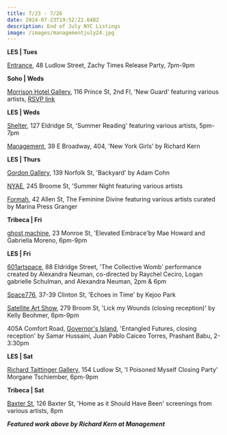 ```yaml
---
title: 7/23 - 7/26
date: 2024-07-23T19:52:22.648Z
description: End of July NYC Listings
image: /images/managementjuly24.jpg
---
```

**L﻿ES | Tues**

[Entrance](https://www.instagram.com/entrance.nyc/), 48 Ludlow Street, Zachy Times Release Party, 7pm-9pm

**S﻿oho | Weds**

[Morrison Hotel Gallery](https://morrisonhotelgallery.com/), 116 Prince St, 2nd Fl, 'New Guard' featuring various artists, [RSVP link](https://morrisonhotelgallery.com/pages/rsvp-to-the-new-guard)

**L﻿ES | Weds**

[Shelter](https://www.shelternyc.com/), 127 Eldridge St, 'Summer Reading' featuring various artists, 5pm-7pm

[Management](https://management.nyc/), 39 E Broadway, 404, 'New York Girls' by Richard Kern

**L﻿ES | Thurs**

[Gordon Gallery](https://www.gordongallery.co.il/exhibition/adam-cohn-backyard), 139 Norfolk St, 'Backyard' by Adam Cohn

[NYAE](https://www.nyartistsequity.org/), 245 Broome St, 'Summer Night featuring various artists

[F﻿ormah](https://theformah.com/), 42 Allen St, The Feminine Divine featuring various artists curated by Marina Press Granger

**T﻿ribeca | Fri**

[ghost machine](https://www.ghostmachine.nyc), 23 Monroe St, 'Elevated Embrace'by Mae Howard and Gabriella Moreno, 6pm-9pm

**L﻿ES | Fri**

[601artspace](https://601artspace.org/), 88 Eldridge Street, 'The Collective Womb' performance created by Alexandra Neuman, co-directed by Raychel Ceciro, Logan gabrielle Schulman, and Alexandra Neuman, 2pm & 6pm

[Space776](https://www.space776.com/), 37-39 Clinton St, 'Echoes in Time' by Kejoo Park

[Satellite Art Show](https://www.instagram.com/satelliteartshow), 279 Broom St, 'Lick my Wounds (closing reception)' by Kelly Beohmer, 6pm-9pm

405A Comfort Road, [Governor's Island](https://www.instagram.com/governorsisland), 'Entangled Futures, closing reception' by Samar Hussaini, Juan Pablo Caiceo Torres, Prashant Babu, 2-3:30pm

**L﻿ES | Sat**

[Richard Taittinger Gallery](https://richardtaittinger.com/exhibitions/), 154 Ludlow St, 'I Poisoned Myself Closing Party' Morgane Tschiember, 6pm-9pm

**T﻿ribeca | Sat**

[B﻿axter St](https://www.instagram.com/baxterstccny), 126 Baxter St, 'Home as it Should Have Been' screenings from various artists, 8pm

***F﻿eatured work above by Richard Kern at Management***